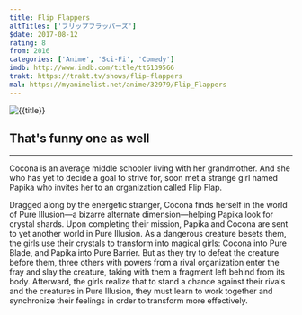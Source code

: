 ```yaml
---
title: Flip Flappers
altTitles: ['フリップフラッパーズ']
$date: 2017-08-12
rating: 8
from: 2016
categories: ['Anime', 'Sci-Fi', 'Comedy']
imdb: http://www.imdb.com/title/tt6139566
trakt: https://trakt.tv/shows/flip-flappers
mal: https://myanimelist.net/anime/32979/Flip_Flappers
---
```


![{{title}}](http://kotori/{{slug}}/title.jpg)

## That's funny one as well

***

Cocona is an average middle schooler living with her grandmother. And she who has yet to decide a goal to strive for, soon met a strange girl named Papika who invites her to an organization called Flip Flap.

Dragged along by the energetic stranger, Cocona finds herself in the world of Pure Illusion—a bizarre alternate dimension—helping Papika look for crystal shards. Upon completing their mission, Papika and Cocona are sent to yet another world in Pure Illusion. As a dangerous creature besets them, the girls use their crystals to transform into magical girls: Cocona into Pure Blade, and Papika into Pure Barrier. But as they try to defeat the creature before them, three others with powers from a rival organization enter the fray and slay the creature, taking with them a fragment left behind from its body. Afterward, the girls realize that to stand a chance against their rivals and the creatures in Pure Illusion, they must learn to work together and synchronize their feelings in order to transform more effectively.
